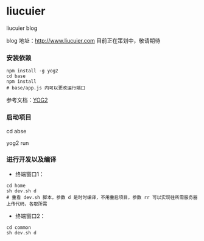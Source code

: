# liucuier
liucuier blog

blog 地址：http://www.liucuier.com
目前正在策划中，敬请期待

### 安装依赖
```shell
npm install -g yog2
cd base
npm install
# base/app.js 内可以更改运行端口
```
参考文档：[YOG2](http://fex.baidu.com/yog2/docs/)

### 启动项目

cd abse

yog2 run

### 进行开发以及编译
- 终端窗口1：
```shell
cd home
sh dev.sh d
# 重看 dev.sh 脚本，参数 d 是时时编译，不用重启项目，参数 rr 可以实现往所需服务器上传代码，各取所需
```

- 终端窗口2：
```shell
cd common
sh dev.sh d
```
